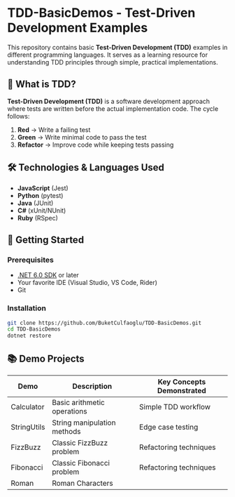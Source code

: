 # TDD-BasicDemos - Test-Driven Development Examples

This repository contains basic **Test-Driven Development (TDD)** examples in different programming languages. It serves as a learning resource for understanding TDD principles through simple, practical implementations.

## 📌 What is TDD?

**Test-Driven Development (TDD)** is a software development approach where tests are written before the actual implementation code. The cycle follows:

1. **Red** → Write a failing test
2. **Green** → Write minimal code to pass the test
3. **Refactor** → Improve code while keeping tests passing

## 🛠 Technologies & Languages Used

- **JavaScript** (Jest)
- **Python** (pytest)
- **Java** (JUnit)
- **C#** (xUnit/NUnit)
- **Ruby** (RSpec)

## 🚀 Getting Started

### Prerequisites
- [.NET 6.0 SDK](https://dotnet.microsoft.com/download) or later
- Your favorite IDE (Visual Studio, VS Code, Rider)
- Git

### Installation
```bash
git clone https://github.com/BuketCulfaoglu/TDD-BasicDemos.git
cd TDD-BasicDemos
dotnet restore
```

## 📚 Demo Projects


| Demo        | Description                          | Key Concepts Demonstrated |
|-------------|--------------------------------------|---------------------------|
| Calculator  | Basic arithmetic operations          | Simple TDD workflow       |
| StringUtils | String manipulation methods          | Edge case testing         |
| FizzBuzz    | Classic FizzBuzz problem             | Refactoring techniques    |
| Fibonacci   | Classic Fibonacci problem            | Refactoring techniques    |
| Roman       | Roman Characters                     |                           |
